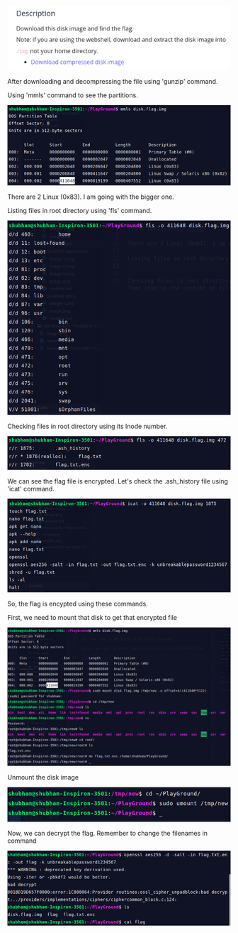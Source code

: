 
![Alt text](image.png)

After downloading and decompressing the file using 'gunzip' command.

Using 'mmls' command to see the partitions.

![Alt text](image-1.png)

There are 2 Linux (0x83). I am going with the bigger one.

Listing files in root directory using 'fls' command.

![Alt text](image-2.png)

Checking files in root directory using its Inode number. 

![Alt text](image-3.png)

We can see the flag file is encrypted. Let's check the .ash_history file using 'icat' command.

![Alt text](image-4.png)

So, the flag is encypted using these commands.

First, we need to mount that disk to get that encrypted file

![Alt text](image-5.png)

Unmount the disk image

![Alt text](image-6.png)

Now, we can decrypt the flag. Remember to change the filenames in command

![Alt text](image-8.png)

